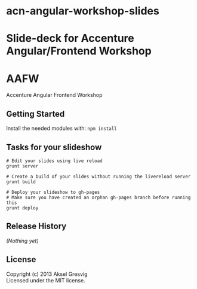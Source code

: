 acn-angular-workshop-slides
===========================

Slide-deck for Accenture Angular/Frontend Workshop
=======
# AAFW

Accenture Angular Frontend Workshop

## Getting Started
Install the needed modules with: `npm install`

## Tasks for your slideshow

```
# Edit your slides using live reload
grunt server

# Create a build of your slides without running the livereload server
grunt build

# Deploy your slideshow to gh-pages
# Make sure you have created an orphan gh-pages branch before running this
grunt deploy
```

## Release History
_(Nothing yet)_

## License
Copyright (c) 2013 Aksel Gresvig  
Licensed under the MIT license.
